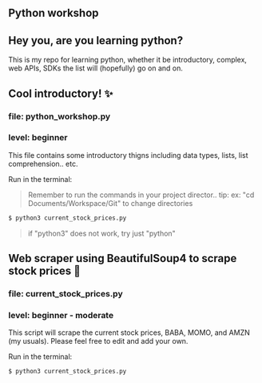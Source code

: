 ## Python workshop

## Hey you, are you learning python?
This is my repo for learning python, whether it be introductory,
complex, web APIs, SDKs the list will (hopefully) go on and on.

## Cool introductory! :sparkles:
### file: python_workshop.py
### level: beginner
This file contains some introductory thigns including data types,
lists, list comprehension.. etc.

Run in the terminal:
> Remember to run the commands in your project director..
> tip: ex: "cd Documents/Workspace/Git" to change directories

``` bash
$ python3 current_stock_prices.py
```

> if "python3" does not work, try just "python"

## Web scraper using BeautifulSoup4 to scrape stock prices :rocket:
### file: current_stock_prices.py
### level: beginner - moderate
This script will scrape the current stock prices, BABA, MOMO,
and AMZN (my usuals). Please feel free to edit and add your own.

Run in the terminal:
``` bash
$ python3 current_stock_prices.py
```
